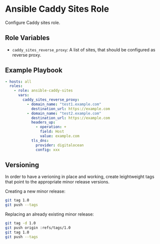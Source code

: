 Ansible Caddy Sites Role
========================

Configure Caddy sites role.

## Role Variables

- `caddy_sites_reverse_proxy`: A list of sites, that should be configured as reverse proxy.

## Example Playbook

```yaml
- hosts: all
  roles:
    - role: ansible-caddy-sites
      vars:
        caddy_sites_reverse_proxy:
          - domain_name: "test1.example.com"
            destination_url: https://example.com
          - domain_name: "test2.example.com"
            destination_url: https://example.com
            headers_up:
              - operation: +
                field: Host
                value: example.com
            tls_dns:
              provider: digitalocean
              config: xxx
```


## Versioning

In order to have a verioning in place and working, create leightweight tags that point to the appropriate minor release versions.

Creating a new minor release:

```bash
git tag 1.0
git push --tags
```

Replacing an already existing minor release:

```bash
git tag -d 1.0
git push origin :refs/tags/1.0
git tag 1.0
git push --tags
```
